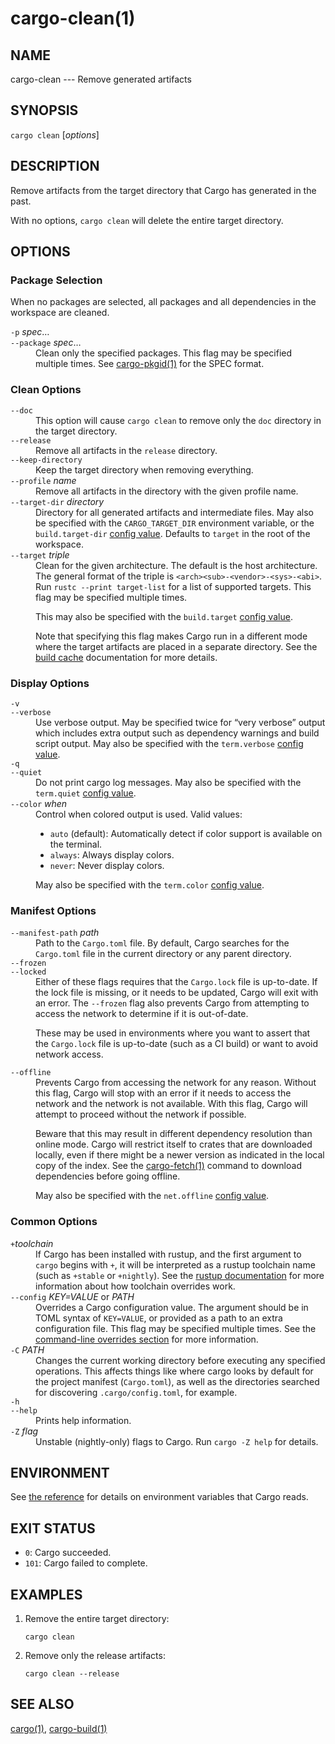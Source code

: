 # cargo-clean(1)



## NAME

cargo-clean --- Remove generated artifacts

## SYNOPSIS

`cargo clean` [_options_]

## DESCRIPTION

Remove artifacts from the target directory that Cargo has generated in the
past.

With no options, `cargo clean` will delete the entire target directory.

## OPTIONS

### Package Selection

When no packages are selected, all packages and all dependencies in the
workspace are cleaned.

<dl>
<dt class="option-term" id="option-cargo-clean--p"><a class="option-anchor" href="#option-cargo-clean--p"></a><code>-p</code> <em>spec</em>…</dt>
<dt class="option-term" id="option-cargo-clean---package"><a class="option-anchor" href="#option-cargo-clean---package"></a><code>--package</code> <em>spec</em>…</dt>
<dd class="option-desc">Clean only the specified packages. This flag may be specified
multiple times. See <a href="cargo-pkgid.html">cargo-pkgid(1)</a> for the SPEC format.</dd>

</dl>

### Clean Options

<dl>

<dt class="option-term" id="option-cargo-clean---doc"><a class="option-anchor" href="#option-cargo-clean---doc"></a><code>--doc</code></dt>
<dd class="option-desc">This option will cause <code>cargo clean</code> to remove only the <code>doc</code> directory in
the target directory.</dd>


<dt class="option-term" id="option-cargo-clean---release"><a class="option-anchor" href="#option-cargo-clean---release"></a><code>--release</code></dt>
<dd class="option-desc">Remove all artifacts in the <code>release</code> directory.</dd>


<dt class="option-term" id="option-cargo-clean---keep-directory"><a class="option-anchor" href="#option-cargo-clean---keep-directory"></a><code>--keep-directory</code></dt>
<dd class="option-desc">Keep the target directory when removing everything.</dd>


<dt class="option-term" id="option-cargo-clean---profile"><a class="option-anchor" href="#option-cargo-clean---profile"></a><code>--profile</code> <em>name</em></dt>
<dd class="option-desc">Remove all artifacts in the directory with the given profile name.</dd>


<dt class="option-term" id="option-cargo-clean---target-dir"><a class="option-anchor" href="#option-cargo-clean---target-dir"></a><code>--target-dir</code> <em>directory</em></dt>
<dd class="option-desc">Directory for all generated artifacts and intermediate files. May also be
specified with the <code>CARGO_TARGET_DIR</code> environment variable, or the
<code>build.target-dir</code> <a href="../reference/config.html">config value</a>.
Defaults to <code>target</code> in the root of the workspace.</dd>



<dt class="option-term" id="option-cargo-clean---target"><a class="option-anchor" href="#option-cargo-clean---target"></a><code>--target</code> <em>triple</em></dt>
<dd class="option-desc">Clean for the given architecture. The default is the host architecture. The general format of the triple is
<code>&lt;arch&gt;&lt;sub&gt;-&lt;vendor&gt;-&lt;sys&gt;-&lt;abi&gt;</code>. Run <code>rustc --print target-list</code> for a
list of supported targets. This flag may be specified multiple times.</p>
<p>This may also be specified with the <code>build.target</code>
<a href="../reference/config.html">config value</a>.</p>
<p>Note that specifying this flag makes Cargo run in a different mode where the
target artifacts are placed in a separate directory. See the
<a href="../guide/build-cache.html">build cache</a> documentation for more details.</dd>



</dl>

### Display Options

<dl>
<dt class="option-term" id="option-cargo-clean--v"><a class="option-anchor" href="#option-cargo-clean--v"></a><code>-v</code></dt>
<dt class="option-term" id="option-cargo-clean---verbose"><a class="option-anchor" href="#option-cargo-clean---verbose"></a><code>--verbose</code></dt>
<dd class="option-desc">Use verbose output. May be specified twice for “very verbose” output which
includes extra output such as dependency warnings and build script output.
May also be specified with the <code>term.verbose</code>
<a href="../reference/config.html">config value</a>.</dd>


<dt class="option-term" id="option-cargo-clean--q"><a class="option-anchor" href="#option-cargo-clean--q"></a><code>-q</code></dt>
<dt class="option-term" id="option-cargo-clean---quiet"><a class="option-anchor" href="#option-cargo-clean---quiet"></a><code>--quiet</code></dt>
<dd class="option-desc">Do not print cargo log messages.
May also be specified with the <code>term.quiet</code>
<a href="../reference/config.html">config value</a>.</dd>


<dt class="option-term" id="option-cargo-clean---color"><a class="option-anchor" href="#option-cargo-clean---color"></a><code>--color</code> <em>when</em></dt>
<dd class="option-desc">Control when colored output is used. Valid values:</p>
<ul>
<li><code>auto</code> (default): Automatically detect if color support is available on the
terminal.</li>
<li><code>always</code>: Always display colors.</li>
<li><code>never</code>: Never display colors.</li>
</ul>
<p>May also be specified with the <code>term.color</code>
<a href="../reference/config.html">config value</a>.</dd>


</dl>

### Manifest Options

<dl>
<dt class="option-term" id="option-cargo-clean---manifest-path"><a class="option-anchor" href="#option-cargo-clean---manifest-path"></a><code>--manifest-path</code> <em>path</em></dt>
<dd class="option-desc">Path to the <code>Cargo.toml</code> file. By default, Cargo searches for the
<code>Cargo.toml</code> file in the current directory or any parent directory.</dd>



<dt class="option-term" id="option-cargo-clean---frozen"><a class="option-anchor" href="#option-cargo-clean---frozen"></a><code>--frozen</code></dt>
<dt class="option-term" id="option-cargo-clean---locked"><a class="option-anchor" href="#option-cargo-clean---locked"></a><code>--locked</code></dt>
<dd class="option-desc">Either of these flags requires that the <code>Cargo.lock</code> file is
up-to-date. If the lock file is missing, or it needs to be updated, Cargo will
exit with an error. The <code>--frozen</code> flag also prevents Cargo from
attempting to access the network to determine if it is out-of-date.</p>
<p>These may be used in environments where you want to assert that the
<code>Cargo.lock</code> file is up-to-date (such as a CI build) or want to avoid network
access.</dd>


<dt class="option-term" id="option-cargo-clean---offline"><a class="option-anchor" href="#option-cargo-clean---offline"></a><code>--offline</code></dt>
<dd class="option-desc">Prevents Cargo from accessing the network for any reason. Without this
flag, Cargo will stop with an error if it needs to access the network and
the network is not available. With this flag, Cargo will attempt to
proceed without the network if possible.</p>
<p>Beware that this may result in different dependency resolution than online
mode. Cargo will restrict itself to crates that are downloaded locally, even
if there might be a newer version as indicated in the local copy of the index.
See the <a href="cargo-fetch.html">cargo-fetch(1)</a> command to download dependencies before going
offline.</p>
<p>May also be specified with the <code>net.offline</code> <a href="../reference/config.html">config value</a>.</dd>


</dl>

### Common Options

<dl>

<dt class="option-term" id="option-cargo-clean-+toolchain"><a class="option-anchor" href="#option-cargo-clean-+toolchain"></a><code>+</code><em>toolchain</em></dt>
<dd class="option-desc">If Cargo has been installed with rustup, and the first argument to <code>cargo</code>
begins with <code>+</code>, it will be interpreted as a rustup toolchain name (such
as <code>+stable</code> or <code>+nightly</code>).
See the <a href="https://rust-lang.github.io/rustup/overrides.html">rustup documentation</a>
for more information about how toolchain overrides work.</dd>


<dt class="option-term" id="option-cargo-clean---config"><a class="option-anchor" href="#option-cargo-clean---config"></a><code>--config</code> <em>KEY=VALUE</em> or <em>PATH</em></dt>
<dd class="option-desc">Overrides a Cargo configuration value. The argument should be in TOML syntax of <code>KEY=VALUE</code>,
or provided as a path to an extra configuration file. This flag may be specified multiple times.
See the <a href="../reference/config.html#command-line-overrides">command-line overrides section</a> for more information.</dd>


<dt class="option-term" id="option-cargo-clean--C"><a class="option-anchor" href="#option-cargo-clean--C"></a><code>-C</code> <em>PATH</em></dt>
<dd class="option-desc">Changes the current working directory before executing any specified operations. This affects
things like where cargo looks by default for the project manifest (<code>Cargo.toml</code>), as well as
the directories searched for discovering <code>.cargo/config.toml</code>, for example.</dd>


<dt class="option-term" id="option-cargo-clean--h"><a class="option-anchor" href="#option-cargo-clean--h"></a><code>-h</code></dt>
<dt class="option-term" id="option-cargo-clean---help"><a class="option-anchor" href="#option-cargo-clean---help"></a><code>--help</code></dt>
<dd class="option-desc">Prints help information.</dd>


<dt class="option-term" id="option-cargo-clean--Z"><a class="option-anchor" href="#option-cargo-clean--Z"></a><code>-Z</code> <em>flag</em></dt>
<dd class="option-desc">Unstable (nightly-only) flags to Cargo. Run <code>cargo -Z help</code> for details.</dd>


</dl>


## ENVIRONMENT

See [the reference](../reference/environment-variables.html) for
details on environment variables that Cargo reads.


## EXIT STATUS

* `0`: Cargo succeeded.
* `101`: Cargo failed to complete.


## EXAMPLES

1. Remove the entire target directory:

       cargo clean

2. Remove only the release artifacts:

       cargo clean --release

## SEE ALSO
[cargo(1)](cargo.html), [cargo-build(1)](cargo-build.html)
